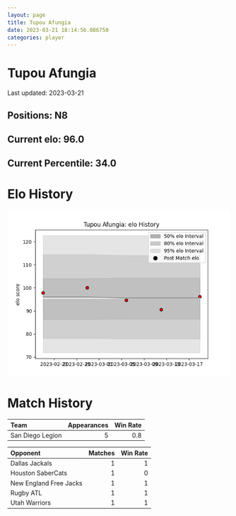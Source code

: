 ```yaml
---  
layout: page  
title: Tupou Afungia  
date: 2023-03-21 18:14:56.086750  
categories: player  
---
```

# Tupou Afungia


Last updated: 2023-03-21
## Positions: N8

## Current elo: 96.0

## Current Percentile: 34.0

# Elo History


![elo history](history_TupouAfungia.png)
# Match History


| Team             |   Appearances |   Win Rate |
|:-----------------|--------------:|-----------:|
| San Diego Legion |             5 |        0.8 |

| Opponent               |   Matches |   Win Rate |
|:-----------------------|----------:|-----------:|
| Dallas Jackals         |         1 |          1 |
| Houston SaberCats      |         1 |          0 |
| New England Free Jacks |         1 |          1 |
| Rugby ATL              |         1 |          1 |
| Utah Warriors          |         1 |          1 |
